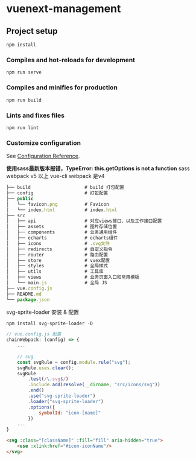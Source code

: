 # vuenext-management

## Project setup
```
npm install
```

### Compiles and hot-reloads for development
```
npm run serve
```

### Compiles and minifies for production
```
npm run build
```

### Lints and fixes files
```
npm run lint
```

### Customize configuration
See [Configuration Reference](https://cli.vuejs.org/config/).

**使用sass最新版本报错，TypeError: this.getOptions is not a function**
sass webpack v5 以上
vue-cli webpack 是v4

``` js
├── build                    # build 打包配置
├── config                   # 打包配置
├── public
│   └── favicon.png          # Favicon
│   └── index.html           # index.html
├── src
│   ├── api                  # 对应views接口、以及工作接口配置
│   ├── assets               # 图片存储位置
│   ├── components           # 业务通用组件
│   ├── echarts              # echarts组件
│   ├── icons                # .svg文件
│   ├── redirects            # 自定义指令
│   ├── router               # 路由配置
│   ├── store                # vuex配置
│   ├── styles               # 全局样式
│   ├── utils                # 工具库
│   ├── views                # 业务页面入口和常用模板
│   └── main.js              # 全局 JS
├── vue.config.js
├── README.md
└── package.json
```

svg-sprite-loader 安装 & 配置
```js
npm install svg-sprite-loader -D

// vue.config.js 配置
chainWebpack: (config) => {
    ...
    
    // svg
    const svgRule = config.module.rule("svg");
    svgRule.uses.clear();
    svgRule
        .test(/\.svg$/)
        .include.add(resolve(__dirname, "src/icons/svg"))
        .end()
        .use("svg-sprite-loader")
        .loader("svg-sprite-loader")
        .options({
            symbolId: "icon-[name]"
        })
    ...
}
```
```html
<svg :class="[className]" :fill="fill" aria-hidden="true">
    <use :xlink:href="#icon-iconName"/>
</svg>
```